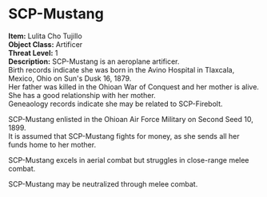 # **SCP-Mustang**
**Item:** Lulita Cho Tujillo\
**Object Class:** Artificer\
**Threat Level:** 1\
**Description:** SCP-Mustang is an aeroplane artificer.\
Birth records indicate she was born in the Avino Hospital in Tlaxcala, Mexico, Ohio on Sun's Dusk 16, 1879.\
Her father was killed in the Ohioan War of Conquest and her mother is alive. She has a good relationship with her mother.\
Geneaology records indicate she may be related to SCP-Firebolt.

SCP-Mustang enlisted in the Ohioan Air Force Military on Second Seed 10, 1899.\
It is assumed that SCP-Mustang fights for money, as she sends all her funds home to her mother.

SCP-Mustang excels in aerial combat but struggles in close-range melee combat.

SCP-Mustang may be neutralized through melee combat.
